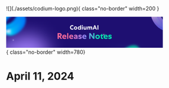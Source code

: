 <figure markdown="1">
![](./assets/codium-logo.png){ class="no-border" width=200 }

![](./assets/all%20release%20notes.png){ class="no-border" width=780}
# April 11, 2024
</figure>

# 
